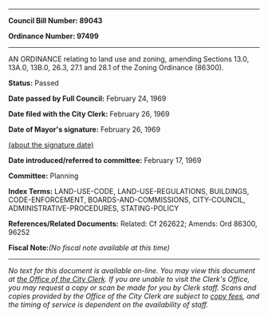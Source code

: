 

********

**Council Bill Number: 89043**
   
**Ordinance Number: 97499**
********

 AN ORDINANCE relating to land use and zoning, amending Sections 13.0, 13A.0, 13B.0, 26.3, 27.1 and 28.1 of the Zoning Ordinance (86300).

**Status:** Passed
   
**Date passed by Full Council:** February 24, 1969
   
**Date filed with the City Clerk:** February 26, 1969
   
**Date of Mayor's signature:** February 26, 1969
   
[(about the signature date)](/~public/approvaldate.htm)
   
   
   
**Date introduced/referred to committee:** February 17, 1969
   
**Committee:** Planning
   
   
**Index Terms:** LAND-USE-CODE, LAND-USE-REGULATIONS, BUILDINGS, CODE-ENFORCEMENT, BOARDS-AND-COMMISSIONS, CITY-COUNCIL, ADMINISTRATIVE-PROCEDURES, STATING-POLICY

**References/Related Documents:** Related: Cf 262622; Amends: Ord 86300, 96252

**Fiscal Note:**_(No fiscal note available at this time)_
********

_No text for this document is available on-line. You may view this document at [the Office of the City Clerk](http://www.seattle.gov/leg/clerk/contactUs.htm). If you are unable to visit the Clerk's Office, you may request a copy or scan be made for you by Clerk staff. Scans and copies provided by the Office of the City Clerk are subject to [copy fees](http://clerk.seattle.gov/~public/clerkfees.htm), and the timing of service is dependent on the availability of staff._

